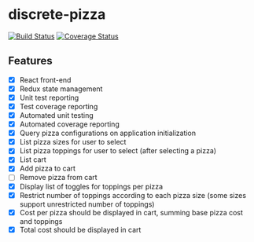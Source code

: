 # discrete-pizza

[![Build Status](https://travis-ci.org/ihsw/discrete-pizza.svg?branch=master)](https://travis-ci.org/ihsw/discrete-pizza)
[![Coverage Status](https://coveralls.io/repos/github/ihsw/discrete-pizza/badge.svg?branch=master)](https://coveralls.io/github/ihsw/discrete-pizza?branch=master)

## Features

- [x] React front-end
- [x] Redux state management
- [x] Unit test reporting
- [x] Test coverage reporting
- [x] Automated unit testing
- [x] Automated coverage reporting
- [x] Query pizza configurations on application initialization
- [x] List pizza sizes for user to select
- [x] List pizza toppings for user to select (after selecting a pizza)
- [x] List cart
- [x] Add pizza to cart
- [ ] Remove pizza from cart
- [x] Display list of toggles for toppings per pizza
- [x] Restrict number of toppings according to each pizza size (some sizes support unrestricted number of toppings)
- [x] Cost per pizza should be displayed in cart, summing base pizza cost and toppings
- [x] Total cost should be displayed in cart
